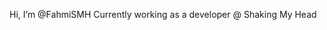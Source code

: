 Hi, I’m @FahmiSMH
Currently working as a developer @ Shaking My Head
<!---
FahmiSMH/FahmiSMH is a ✨ special ✨ repository because its `README.md` (this file) appears on your GitHub profile.
You can click the Preview link to take a look at your changes.
--->
